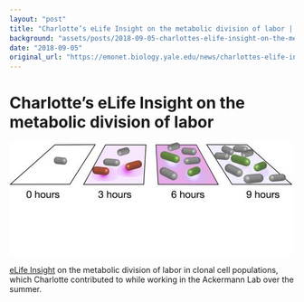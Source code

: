 ```yaml
---
layout: "post"
title: "Charlotte’s eLife Insight on the metabolic division of labor | Emonet Lab"
background: "assets/posts/2018-09-05-charlottes-elife-insight-on-the-metabolic-division-of-labor-emonet-lab/elife-38578-fig1-v1_0.jpg"
date: "2018-09-05"
original_url: "https://emonet.biology.yale.edu/news/charlottes-elife-insight-metabolic-division-labor"
---
```

# Charlotte’s eLife Insight on the metabolic division of labor

![](assets/posts/2018-09-05-charlottes-elife-insight-on-the-metabolic-division-of-labor-emonet-lab/elife-38578-fig1-v1_0.jpg)

[eLife Insight](https://elifesciences.org/articles/38578) on the metabolic division of labor in clonal cell populations, which Charlotte contributed to while working in the Ackermann Lab over the summer.